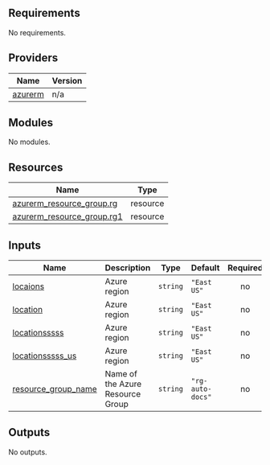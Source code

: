 <!-- BEGIN_TF_DOCS -->
## Requirements

No requirements.

## Providers

| Name | Version |
|------|---------|
| <a name="provider_azurerm"></a> [azurerm](#provider\_azurerm) | n/a |

## Modules

No modules.

## Resources

| Name | Type |
|------|------|
| [azurerm_resource_group.rg](https://registry.terraform.io/providers/hashicorp/azurerm/latest/docs/resources/resource_group) | resource |
| [azurerm_resource_group.rg1](https://registry.terraform.io/providers/hashicorp/azurerm/latest/docs/resources/resource_group) | resource |

## Inputs

| Name | Description | Type | Default | Required |
|------|-------------|------|---------|:--------:|
| <a name="input_locaions"></a> [locaions](#input\_locaions) | Azure region | `string` | `"East US"` | no |
| <a name="input_location"></a> [location](#input\_location) | Azure region | `string` | `"East US"` | no |
| <a name="input_locationsssss"></a> [locationsssss](#input\_locationsssss) | Azure region | `string` | `"East US"` | no |
| <a name="input_locationsssss_us"></a> [locationsssss\_us](#input\_locationsssss\_us) | Azure region | `string` | `"East US"` | no |
| <a name="input_resource_group_name"></a> [resource\_group\_name](#input\_resource\_group\_name) | Name of the Azure Resource Group | `string` | `"rg-auto-docs"` | no |

## Outputs

No outputs.
<!-- END_TF_DOCS -->